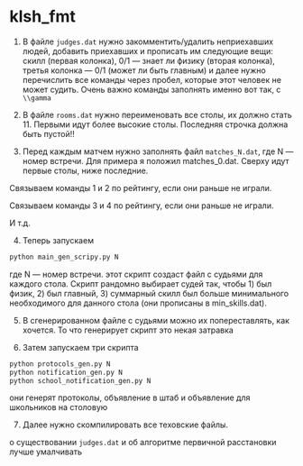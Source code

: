 # klsh_fmt

1. В файле `judges.dat` нужно закомментить/удалить неприехавших людей,
добавить приехавших и прописать им следующие вещи: скилл (первая колонка),
0/1 — знает ли физику (вторая колонка), третья колонка — 0/1 (может ли быть главным) и далее нужно перечислить все команды через пробел, которые этот человек не может судить.
Очень важно команды заполнять именно вот так, с `\\gamma`

2. В файле `rooms.dat` нужно переименовать все столы, их должно стать 11.
Первыми идут более высокие столы. Последняя строчка должна быть пустой!!

3. Перед каждым матчем нужно заполнять файл `matches_N.dat`, где N — номер встречи. Для примера я положил matches_0.dat. Сверху идут первые столы, ниже последние.

Связываем команды 1 и 2 по рейтингу, если они раньше не играли.

Связываем команды 3 и 4 по рейтингу, если они раньше не играли.

И т.д.

4. Теперь запускаем
```bash
python main_gen_scripy.py N
```
где N — номер встречи. этот скрипт создаст файл с судьями для каждого стола. Скрипт рандомно выбирает судей так, чтобы 1) был физик, 2) был главный, 3) суммарный скилл был больше минимального необходимого для данного стола (они прописаны в min_skills.dat). 

5. В сгенерированном файле с судьями можно их попереставлять, как хочется. То что генерирует скрипт это некая затравка

6.  Затем запускаем три скрипта
```bash
python protocols_gen.py N
python notification_gen.py N
python school_notification_gen.py N
```

они генерят протоколы, объявление в штаб и объявление для школьников на столовую

7. Далее нужно скомпилировать все теховские файлы.

о существовании `judges.dat` и об алгоритме первичной расстановки лучше умалчивать
